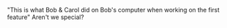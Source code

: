 "This is what Bob & Carol did on Bob's computer when working on the first feature" Aren't we special?
